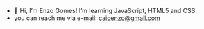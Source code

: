 - 👋 Hi, I’m Enzo Gomes! I’m learning JavaScript, HTML5 and CSS.
- you can reach me via e-mail: caioenzo@gmail.com
